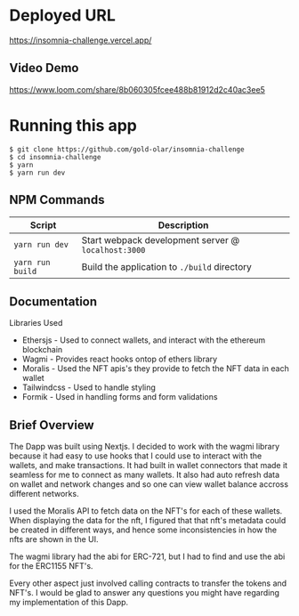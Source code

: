 # Deployed URL 
https://insomnia-challenge.vercel.app/ 


## Video Demo

https://www.loom.com/share/8b060305fcee488b81912d2c40ac3ee5


# Running this app

```shell
$ git clone https://github.com/gold-olar/insomnia-challenge
$ cd insomnia-challenge
$ yarn 
$ yarn run dev
```

## NPM Commands

| Script             | Description                                         |
| -------------------| --------------------------------------------------- |
| `yarn run dev`     | Start webpack development server @ `localhost:3000` |
| `yarn run build`   | Build the application to `./build` directory        |


## Documentation

Libraries Used
- Ethersjs - Used to connect wallets, and interact with the ethereum blockchain
- Wagmi - Provides react hooks ontop of ethers library
- Moralis - Used the NFT apis's they provide to fetch the NFT data in each wallet
- Tailwindcss -  Used to handle styling 
- Formik - Used in handling forms and form validations


## Brief Overview

The Dapp was built using Nextjs. I decided to work with the wagmi library because it had easy to use hooks that I could use to interact with the wallets, and make transactions.
It had built in wallet connectors that made it seamless for me to connect as many wallets. It also had auto refresh data on wallet and network changes and so one can view wallet balance accross different networks. 

I used the Moralis API to fetch data on the NFT's for each of these wallets. When displaying the data for the nft, I figured that that nft's metadata could be created in different ways, and hence some inconsistencies in how the nfts are shown in the UI.

The wagmi library had the abi for ERC-721, but I had to find and use the abi for the ERC1155 NFT's. 

Every other aspect just involved calling contracts to transfer the tokens and NFT's. I would be glad to answer any questions you might have regarding my implementation of this Dapp.

 

